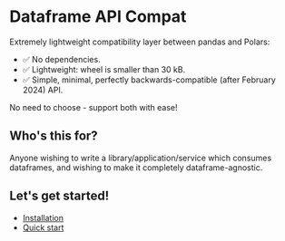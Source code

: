 # Dataframe API Compat

Extremely lightweight compatibility layer between pandas and Polars:

- ✅ No dependencies.
- ✅ Lightweight: wheel is smaller than 30 kB.
- ✅ Simple, minimal, perfectly backwards-compatible (after February 2024) API.

No need to choose - support both with ease!

## Who's this for?

Anyone wishing to write a library/application/service which consumes dataframes, and wishing to make it
completely dataframe-agnostic.

## Let's get started!

- [Installation](installation.md)
- [Quick start](quick_start.md)
